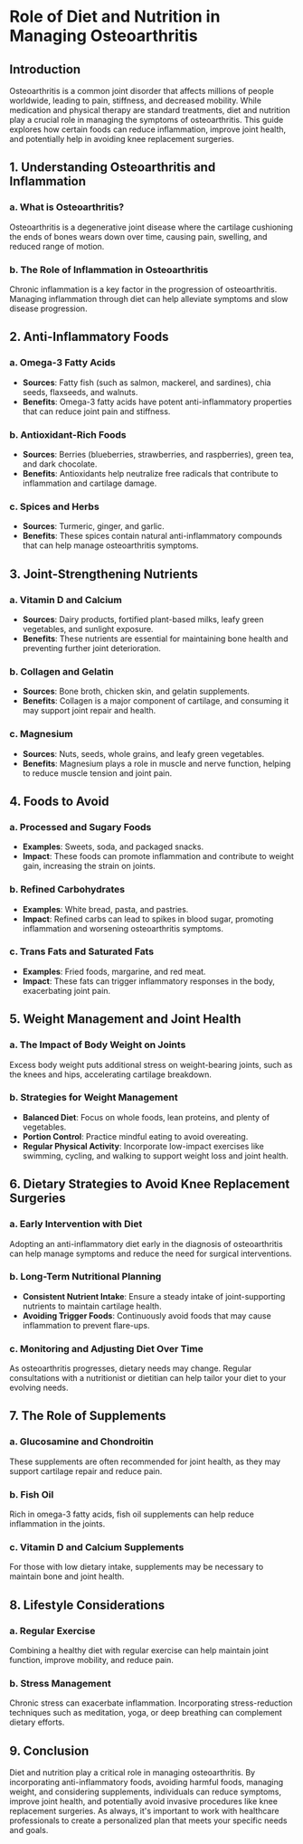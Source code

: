 # Role of Diet and Nutrition in Managing Osteoarthritis

## Introduction
Osteoarthritis is a common joint disorder that affects millions of people worldwide, leading to pain, stiffness, and decreased mobility. While medication and physical therapy are standard treatments, diet and nutrition play a crucial role in managing the symptoms of osteoarthritis. This guide explores how certain foods can reduce inflammation, improve joint health, and potentially help in avoiding knee replacement surgeries.

## 1. Understanding Osteoarthritis and Inflammation

### a. What is Osteoarthritis?
Osteoarthritis is a degenerative joint disease where the cartilage cushioning the ends of bones wears down over time, causing pain, swelling, and reduced range of motion.

### b. The Role of Inflammation in Osteoarthritis
Chronic inflammation is a key factor in the progression of osteoarthritis. Managing inflammation through diet can help alleviate symptoms and slow disease progression.

## 2. Anti-Inflammatory Foods

### a. Omega-3 Fatty Acids
- **Sources**: Fatty fish (such as salmon, mackerel, and sardines), chia seeds, flaxseeds, and walnuts.
- **Benefits**: Omega-3 fatty acids have potent anti-inflammatory properties that can reduce joint pain and stiffness.

### b. Antioxidant-Rich Foods
- **Sources**: Berries (blueberries, strawberries, and raspberries), green tea, and dark chocolate.
- **Benefits**: Antioxidants help neutralize free radicals that contribute to inflammation and cartilage damage.

### c. Spices and Herbs
- **Sources**: Turmeric, ginger, and garlic.
- **Benefits**: These spices contain natural anti-inflammatory compounds that can help manage osteoarthritis symptoms.

## 3. Joint-Strengthening Nutrients

### a. Vitamin D and Calcium
- **Sources**: Dairy products, fortified plant-based milks, leafy green vegetables, and sunlight exposure.
- **Benefits**: These nutrients are essential for maintaining bone health and preventing further joint deterioration.

### b. Collagen and Gelatin
- **Sources**: Bone broth, chicken skin, and gelatin supplements.
- **Benefits**: Collagen is a major component of cartilage, and consuming it may support joint repair and health.

### c. Magnesium
- **Sources**: Nuts, seeds, whole grains, and leafy green vegetables.
- **Benefits**: Magnesium plays a role in muscle and nerve function, helping to reduce muscle tension and joint pain.

## 4. Foods to Avoid

### a. Processed and Sugary Foods
- **Examples**: Sweets, soda, and packaged snacks.
- **Impact**: These foods can promote inflammation and contribute to weight gain, increasing the strain on joints.

### b. Refined Carbohydrates
- **Examples**: White bread, pasta, and pastries.
- **Impact**: Refined carbs can lead to spikes in blood sugar, promoting inflammation and worsening osteoarthritis symptoms.

### c. Trans Fats and Saturated Fats
- **Examples**: Fried foods, margarine, and red meat.
- **Impact**: These fats can trigger inflammatory responses in the body, exacerbating joint pain.

## 5. Weight Management and Joint Health

### a. The Impact of Body Weight on Joints
Excess body weight puts additional stress on weight-bearing joints, such as the knees and hips, accelerating cartilage breakdown.

### b. Strategies for Weight Management
- **Balanced Diet**: Focus on whole foods, lean proteins, and plenty of vegetables.
- **Portion Control**: Practice mindful eating to avoid overeating.
- **Regular Physical Activity**: Incorporate low-impact exercises like swimming, cycling, and walking to support weight loss and joint health.

## 6. Dietary Strategies to Avoid Knee Replacement Surgeries

### a. Early Intervention with Diet
Adopting an anti-inflammatory diet early in the diagnosis of osteoarthritis can help manage symptoms and reduce the need for surgical interventions.

### b. Long-Term Nutritional Planning
- **Consistent Nutrient Intake**: Ensure a steady intake of joint-supporting nutrients to maintain cartilage health.
- **Avoiding Trigger Foods**: Continuously avoid foods that may cause inflammation to prevent flare-ups.

### c. Monitoring and Adjusting Diet Over Time
As osteoarthritis progresses, dietary needs may change. Regular consultations with a nutritionist or dietitian can help tailor your diet to your evolving needs.

## 7. The Role of Supplements

### a. Glucosamine and Chondroitin
These supplements are often recommended for joint health, as they may support cartilage repair and reduce pain.

### b. Fish Oil
Rich in omega-3 fatty acids, fish oil supplements can help reduce inflammation in the joints.

### c. Vitamin D and Calcium Supplements
For those with low dietary intake, supplements may be necessary to maintain bone and joint health.

## 8. Lifestyle Considerations

### a. Regular Exercise
Combining a healthy diet with regular exercise can help maintain joint function, improve mobility, and reduce pain.

### b. Stress Management
Chronic stress can exacerbate inflammation. Incorporating stress-reduction techniques such as meditation, yoga, or deep breathing can complement dietary efforts.

## 9. Conclusion

Diet and nutrition play a critical role in managing osteoarthritis. By incorporating anti-inflammatory foods, avoiding harmful foods, managing weight, and considering supplements, individuals can reduce symptoms, improve joint health, and potentially avoid invasive procedures like knee replacement surgeries. As always, it's important to work with healthcare professionals to create a personalized plan that meets your specific needs and goals.
